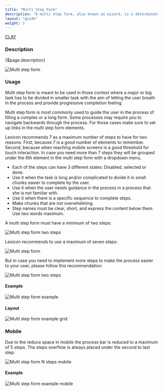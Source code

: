 ```yaml
---
title: "Multi Step Form"
description: "A multi step form, also known as wizard, is a determinate progress bar. This progress bar is used in long processes dividing the main task in subtasks that will help your users completing the process."
layout: "guide"
weight: 3
---
```


<a class="label-link label label-warning" href="https://clayui.com/docs/components/forms/multi_step_form.html" target="_blank">CLAY</a>

### Description

{$page.description}

![Multi step form](../../../images/ProcessBar7Steps.png)

### Usage

Multi step form is meant to be used in those context where a major or big task has to be divided in smaller task with the aim of letting the user breath in the process and provide progressive completion feeling.

Multi step form is most commonly used to guide the user in the process of filling a complex or a long form. Some processes may require you to navigate backwards through the process. For those cases make sure to set up links in the multi step form elements.

Lexicon recommends 7 as a maximum number of steps to have for two reasons. First, because 7 is a good number of elements to remember. Second, because when reaching mobile screens is a good threshold for touch interaction. In case you need more than 7 steps they will be grouped under the 6th element in the multi step form with a dropdown menu.

* Each of the steps can have 3 different states: Disabled, selected or done.
* Use it when the task is long and/or complicated to divide it in small chunks easier to complete by the user.
* Use it when the user needs guidance in the process in a process that she is not familiar with.
* Use it when there is a specific sequence to complete steps.
* Make chunks that are not overwhelming.
* Step names must be clear, short, and express the content below them. Use two words maximum.


A multi step form must have a minimum of two steps:

![Multi step form two steps](../../../images/ProcessBar2Steps.png)

Lexicon recommends to use a maximum of seven steps: 

![Multi step form](../../../images/ProcessBar7Steps.png)

But in case you need to implement more steps to make the process easier to your user, please follow this recommendation:

![Multi step form two steps](../../../images/ProcessBarNSteps.png)

#### Example

![Multi step form example](../../../images/ProcessBarExample.jpg)

#### Layout

![Multi step form example grid](../../../images/ProcessBarExampleGrid.jpg)

### Mobile

Due to the reduce space in mobile the process bar is reduced to a maximum of 5 steps. The steps overflow is always placed under the second to last step:

![Multi step form N steps mobile](../../../images/ProcessBarNSteps+Mobile.png)

#### Example

![Multi step form example mobile](../../../images/ProcessBarExampleMobile.jpg)



